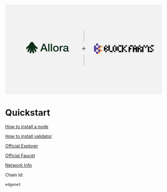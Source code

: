 ![Allora x BlockFarms](./logos.png)

# Quickstart

[How to install a node](https://docs.allora.network/nops/run-full-node)

[How to install validator](https://docs.allora.network/nops/stake-a-validator)

[Official Explorer](https://explorer.edgenet.allora.network/allora-edgenet)

[Official Faucet](https://faucet.edgenet.allora.network/)

[Network Info](https://github.com/allora-network/networks/tree/main/edgenet)

Chain Id: 
```
edgenet
```
